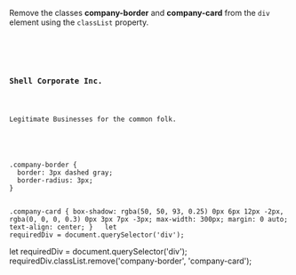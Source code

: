 Remove the classes **company-border**
and
**company-card** from
the `div` element using the `classList`
property.

<codeblock language="javascript" type="exercise" testMode="fixedInput">
<code>
<panel language="html">
<div class = "company-border company-card">
  <h3>Shell Corporate Inc.</h3>
  <p>Legitimate Businesses for the common folk.</p>
</div>
</panel>
<panel language="css">
.company-border {
  border: 3px dashed gray;
  border-radius: 3px;
}

.company-card {
  box-shadow: rgba(50, 50, 93, 0.25) 0px 6px 12px -2px, rgba(0, 0, 0, 0.3) 0px 3px 7px -3px;
  max-width: 300px;
  margin: 0 auto;
  text-align: center;
}
</panel>
<panel language="javascript">
let requiredDiv = document.querySelector('div');
</panel>
</code>

<solution>
let requiredDiv = document.querySelector('div');
requiredDiv.classList.remove('company-border', 'company-card');
</solution>
</codeblock>